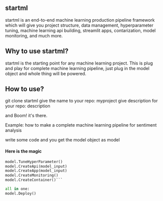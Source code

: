 ## startml
startml is an end-to-end machine learning production pipeline framework which will give you project structure, data management, hyperparameter tuning, machine learning api building, streamlit apps, contarization, model monitoring, and much more.

## Why to use startml?
startml is the starting point for any machine learning project. This is plug and play for complete machine learning pipeline, just plug in the model object and whole thing will be powered. 

## How to use? 
git clone startml
give the name to your repo: myproject
give description for your repo: description

and Boom! it's there. 

Example: how to make  a complete machine learning pipeline for sentiment analysis

write some code and you get the model object as model

#### Here is the magic

```python
model.TuneHyperParameter()
model.CreateApi(model_input)
model.CreateApp(model_input)
model.CreateMonitoring() 
model.CreateContainer()```

all in one:
model.Deploy() 
